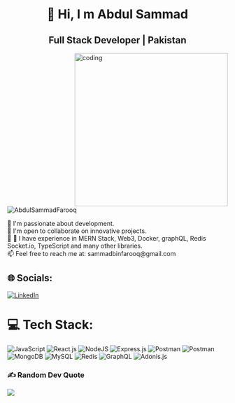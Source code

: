 <h1 align="center">👋 Hi, I m Abdul Sammad</h1>
<h2 align="center">Full Stack Developer | Pakistan</h2>
<img align="right" alt="coding" width="350" src="https://i.pinimg.com/originals/50/83/e0/5083e0a2a7dcaae07c142e8b87036a27.gif"/>
<p align="left"> <img src="https://komarev.com/ghpvc/?username=AbdulSammadFarooq&label=Profile%20views&color=0e75b6&style=flat" alt="AbdulSammadFarooq" /> </p>
🔭 I'm passionate about development.<br>
🤝 I'm open to collaborate on innovative projects.<br>
🌱 
🌟 I have experience in MERN Stack, Web3, Docker, graphQL, Redis Socket.io, TypeScript and many other libraries.<br>
📫 Feel free to reach me at: sammadbinfarooq@gmail.com


## 🌐 Socials:
[![LinkedIn](https://img.shields.io/badge/LinkedIn-%230077B5.svg?logo=linkedin&logoColor=white)](https://www.linkedin.com/in/abdul-sammad-farooq)

# 💻 Tech Stack:
![JavaScript](https://img.shields.io/badge/javascript-%23323330.svg?style=for-the-badge&logo=javascript&logoColor=%23F7DF1E) ![React.js](https://img.shields.io/badge/react-%2320232a.svg?style=for-the-badge&logo=react&logoColor=%2361DAFB) ![NodeJS](https://img.shields.io/badge/node.js-6DA55F?style=for-the-badge&logo=node.js&logoColor=white) ![Express.js](https://img.shields.io/badge/express.js-%23404d59.svg?style=for-the-badge&logo=express&logoColor=%2361DAFB) ![Postman](https://img.shields.io/badge/Postman-FF6C37?style=for-the-badge&logo=postman&logoColor=white) ![Postman](https://img.shields.io/badge/Docker-%23323330.svg?style=for-the-badge&logo=Docker&logoColor=#0db7ed)  ![MongoDB](https://img.shields.io/badge/MongoDB-%23323330.svg?style=for-the-badge&logo=MongoDB&logoColor=#0db7ed) ![MySQL](https://img.shields.io/badge/MySQL-%23323330.svg?style=for-the-badge&logo=MySQL&logoColor=#0db7ed) ![Redis](https://img.shields.io/badge/Redis-%23323330.svg?style=for-the-badge&logo=Redis&logoColor=#0db7ed) ![GraphQL](https://img.shields.io/badge/graphQL-%23323330.svg?style=for-the-badge&logo=graphQL&logoColor=#0db7ed) ![Adonis.js](https://img.shields.io/badge/AdonisJS-%23323330.svg?style=for-the-badge&logo=AdonisJS&logoColor=#0db7ed)

### ✍️ Random Dev Quote
![](https://quotes-github-readme.vercel.app/api?type=vetical&theme=radical)
